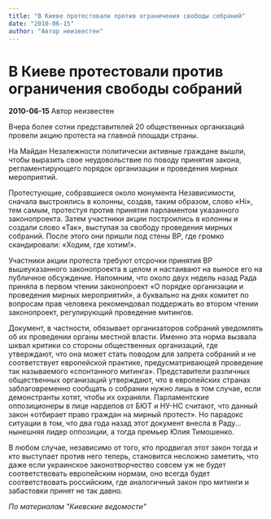 ```yaml
---
title: "В Киеве протестовали против ограничения свободы собраний"
date: "2010-06-15"
author: "Автор неизвестен"
---
```


# В Киеве протестовали против ограничения свободы собраний

**2010-06-15** Автор неизвестен

Вчера более сотни представителей 20 общественных организаций провели акцию протеста на главной площади страны.

На Майдан Незалежности политически активные граждане вышли, чтобы выразить свое неудовольствие по поводу принятия закона, регламентирующего порядок организации и проведения мирных мероприятий.

Протестующие, собравшиеся около монумента Независимости, сначала выстроились в колонны, создав, таким образом, слово «Нi», тем самым, протестуя против принятия парламентом указанного законопроекта. Затем участники акции построились в колонны и создали слово «Так», выступая за свободу проведения мирных собраний. После этого они пришли под стены ВР, где громко скандировали: «Ходим, где хотим!».

Участники акции протеста требуют отсрочки принятия ВР вышеуказанного законопроекта в целом и настаивают на выносе его на публичное обсуждение. Напомним, что около двух недель назад Рада приняла в первом чтении законопроект «О порядке организации и проведения мирных мероприятий», а буквально на днях комитет по вопросам прав человека рекомендовал поддержать во втором чтении законопроект, регулирующий проведение митингов.

Документ, в частности, обязывает организаторов собраний уведомлять об их проведении органы местной власти. Именно эта норма вызвала шквал критики со стороны общественных организаций, где утверждают, что она может стать поводом для запрета собраний и не соответствует европейской практике, предусматривающей проведение так называемого «спонтанного митинга». Представители различных общественных организаций утверждают, что в европейских странах заблаговременно сообщать о собрании нужно лишь в том случае, если демонстранты хотят, чтобы их охраняли. Парламентские оппозиционеры в лице нардепов от БЮТ и НУ-НС считают, что данный закон «отбирает право граждан на мирный протест». Но парадокс ситуации в том, что два года назад этот документ внесла в Раду... нынешняя лидер оппозиции, а тогда премьер Юлия Тимошенко.

В любом случае, независимо от того, кто продвигал этот закон тогда и кто выступает против него теперь, становится несложно заметить, что даже если украинское законотворчество совсем уж не будет соответствовать европейским нормам, оно всегда будет соответствовать российским, где аналогичный закон про митинги и забастовки принят не так давно.

*По материалам "Киевские ведомости"*